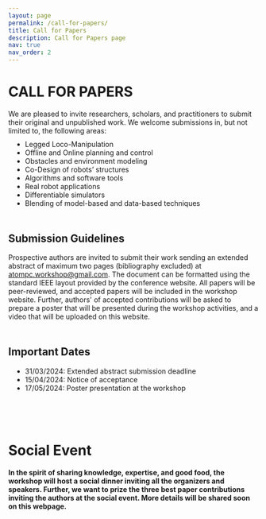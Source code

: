 ```yaml
---
layout: page
permalink: /call-for-papers/
title: Call for Papers
description: Call for Papers page
nav: true
nav_order: 2
---
```


<h1 class="fancy-heading">CALL FOR PAPERS</h1>

<div class="page-text">
We are pleased to invite researchers, scholars, and practitioners to submit their original and unpublished work. We welcome submissions in, but not limited to, the following areas:
<ul style="margin: 10px 0 10px 10px">
  <li>Legged Loco-Manipulation</li>
  <li>Offline and Online planning and control</li>
  <li>Obstacles and environment modeling</li>
  <li>Co-Design of robots’ structures</li>
  <li>Algorithms and software tools</li>
  <li>Real robot applications</li>
  <li>Differentiable simulators</li>
  <li>Blending of model-based and data-based techniques</li>
</ul>

<h2 style="margin-top: 50px">Submission Guidelines</h2>
Prospective authors are invited to submit their work sending an extended abstract of maximum two pages (bibliography excluded) at <a href="mailto:atompc.workshop@gmail.com"> atompc.workshop@gmail.com</a>. The document can be formatted using the standard IEEE layout provided by the conference website. All papers will be peer-reviewed, and accepted papers will be included in the workshop website. Further, authors' of accepted contributions will be asked to prepare a poster that will be presented during the workshop activities, and a video that will be uploaded on this website.

<h2 style="margin-top: 50px">Important Dates</h2>

<ul style="margin: 10px 0 10px 10px">
  <li>31/03/2024: Extended abstract submission deadline</li>
  <li>15/04/2024: Notice of acceptance</li>
  <li>17/05/2024: Poster presentation at the workshop</li>
</ul>

<h1 style="margin-top: 100px; color: var(--global-theme-color); font-weight: bold">Social Event</h1>
<b>In the spirit of sharing knowledge, expertise, and good food, the workshop will host a social dinner inviting all the organizers and speakers. Further, we want to prize the three best paper contributions inviting the authors at the social event. More details will be shared soon on this webpage.</b>

</div>
